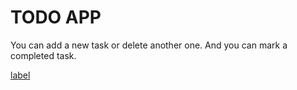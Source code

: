 # TODO APP
You can add a new task or delete another one. And you can mark a completed task.

[label](https://user-images.githubusercontent.com/90919011/222974345-aaa13017-4421-4a88-a1f0-ac00f90faf38.mp4)